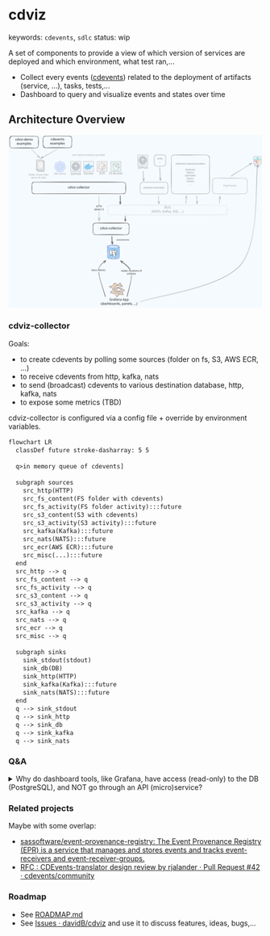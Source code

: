 # cdviz

keywords: `cdevents`, `sdlc`
status: wip

A set of components to provide a view of which version of services are deployed and which environment, what test ran,...

- Collect every events ([cdevents]) related to the deployment of artifacts (service, ...), tasks, tests,...
- Dashboard to query and visualize events and states over time

## Architecture Overview

![cdviz architecture](cdviz-site/assets/architectures/Drawing%202023-12-27%2016.04.47-cdviz-architecture.excalidraw.svg)

### cdviz-collector

Goals:

- to create cdevents by polling some sources (folder on fs, S3, AWS ECR, ...)
- to receive cdevents from http, kafka, nats
- to send (broadcast) cdevents to various destination database, http, kafka, nats
- to expose some metrics (TBD)

cdviz-collector is configured via a config file + override by environment variables.

```mermaid
flowchart LR
  classDef future stroke-dasharray: 5 5

  q>in memory queue of cdevents]

  subgraph sources
    src_http(HTTP)
    src_fs_content(FS folder with cdevents)
    src_fs_activity(FS folder activity):::future
    src_s3_content(S3 with cdevents)
    src_s3_activity(S3 activity):::future
    src_kafka(Kafka):::future
    src_nats(NATS):::future
    src_ecr(AWS ECR):::future
    src_misc(...):::future
  end
  src_http --> q
  src_fs_content --> q
  src_fs_activity --> q
  src_s3_content --> q
  src_s3_activity --> q
  src_kafka --> q
  src_nats --> q
  src_ecr --> q
  src_misc --> q

  subgraph sinks
    sink_stdout(stdout)
    sink_db(DB)
    sink_http(HTTP)
    sink_kafka(Kafka):::future
    sink_nats(NATS):::future
  end
  q --> sink_stdout
  q --> sink_http
  q --> sink_db
  q --> sink_kafka
  q --> sink_nats
```

### Q&A

<details>
<summary>Why do dashboard tools, like Grafana, have access (read-only) to the DB (PostgreSQL), and NOT go through an API (micro)service?</summary>

- access to the data is the value, not the service
- allow dashboards to use the full query power of SQL to query data, and to plug any analytics tools
- allow Data Ops to split the DB with read-only replicas if needed,...
- no need to create and provide a new custom (and always incomplete, frustrated) query language
  - no need to maintain a custom query language on the service side
  - no need to maintain a connector (`datasource`) for callers (analytics tools,...)
  - no need to re-invent (or to "encapsulate") what DB managers do better
- enforce the read-only view of the DB to be like a public API
  - require to configure access control
  - require to document and expose table structure (like an API) and to provide samples of queries, maybe function,...
- service can provide helper endpoints for some complex queries or additional "views"

</details>

### Related projects

Maybe with some overlap:

- [sassoftware/event-provenance-registry: The Event Provenance Registry (EPR) is a service that manages and stores events and tracks event-receivers and event-receiver-groups.](https://github.com/sassoftware/event-provenance-registry)
- [RFC : CDEvents-translator design review by rjalander · Pull Request #42 · cdevents/community](https://github.com/cdevents/community/pull/42)

### Roadmap

- See [ROADMAP.md](ROADMAP.md)
- See [Issues · davidB/cdviz](https://github.com/davidB/cdviz/issues) and use it to discuss features, ideas, bugs,...

[cdevents]: <https://cdevents.dev/>
